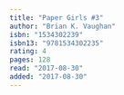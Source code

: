 ```yaml
---
title: "Paper Girls #3"
author: "Brian K. Vaughan"
isbn: "1534302239"
isbn13: "9781534302235"
rating: 4
pages: 128
read: "2017-08-30"
added: "2017-08-30"
---
```



